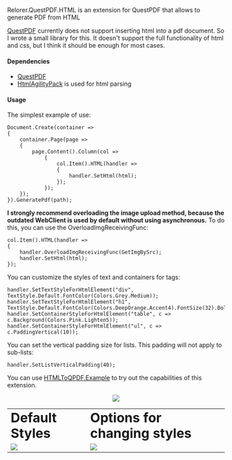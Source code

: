 Relorer.QuestPDF.HTML is an extension for QuestPDF that allows to generate PDF from HTML

[QuestPDF](https://github.com/QuestPDF/QuestPDF)  currently does not support inserting html into a pdf document. So I wrote a small library for this. It doesn't support the full functionality of html and css, but I think it should be enough for most cases.



#### Dependencies
- [QuestPDF](https://github.com/QuestPDF/QuestPDF)
- [HtmlAgilityPack](https://html-agility-pack.net/) is used for html parsing

#### Usage

The simplest example of use:
```
Document.Create(container =>
{
    container.Page(page =>
    {
        page.Content().Column(col =>
            {
                col.Item().HTML(handler =>
                {
                    handler.SetHtml(html);
                });
            });
    });
}).GeneratePdf(path);
```
**I strongly recommend overloading the image upload method, because the outdated WebClient is used by default without using asynchronous.**
To do this, you can use the OverloadImgReceivingFunc:
```
col.Item().HTML(handler =>
{
    handler.OverloadImgReceivingFunc(GetImgBySrc);
    handler.SetHtml(html);
});
```

You can customize the styles of text and containers for tags:
```
handler.SetTextStyleForHtmlElement("div", TextStyle.Default.FontColor(Colors.Grey.Medium));
handler.SetTextStyleForHtmlElement("h1", TextStyle.Default.FontColor(Colors.DeepOrange.Accent4).FontSize(32).Bold());
handler.SetContainerStyleForHtmlElement("table", c => c.Background(Colors.Pink.Lighten5));
handler.SetContainerStyleForHtmlElement("ul", c => c.PaddingVertical(10));
```

You can set the vertical padding size for lists. This padding will not apply to sub-lists:
```
handler.SetListVerticalPadding(40);
```

You can use [HTMLToQPDF.Example](https://github.com/Relorer/HTMLToQPDF/releases/tag/1.0.0) to try out the capabilities of this extension.

<p align="center">
  <img src="https://user-images.githubusercontent.com/26045342/195960914-1aef2f7e-f5bb-4c4b-bbe9-cd4770a0527f.png" />
</p>


<table border="0">
 <tr>
    <td><b style="font-size:30px">Default Styles</b></td>
    <td><b style="font-size:30px">Options for changing styles</b></td>
 </tr>
 <tr>
    <td><img src="https://user-images.githubusercontent.com/26045342/195960950-8bf101e9-c64e-482c-9993-39f9646d0e2f.png" /></td>
    <td><img src="https://user-images.githubusercontent.com/26045342/195960936-6f014456-a074-4672-aa39-03cdcdcc3afc.png" /></td>
 </tr>
</table>
